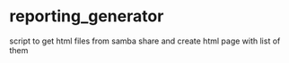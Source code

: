 reporting_generator
===================

script to get html files from samba share and create html page with list of them
